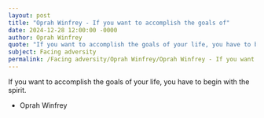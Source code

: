```yaml
---
layout: post
title: "Oprah Winfrey - If you want to accomplish the goals of"
date: 2024-12-28 12:00:00 -0000
author: Oprah Winfrey
quote: "If you want to accomplish the goals of your life, you have to begin with the spirit."
subject: Facing adversity
permalink: /Facing adversity/Oprah Winfrey/Oprah Winfrey - If you want to accomplish the goals of
---
```


If you want to accomplish the goals of your life, you have to begin with the spirit.

- Oprah Winfrey
